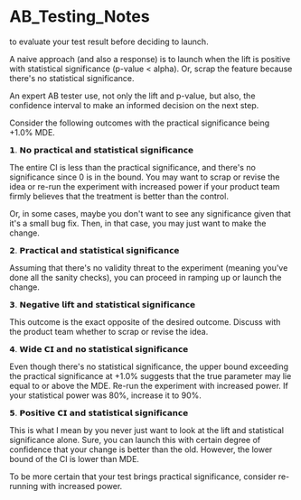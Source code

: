 # AB_Testing_Notes
to evaluate your test result before deciding to launch.

A naive approach (and also a response) is to launch when the lift is positive with statistical significance (p-value < alpha). Or, scrap the feature because there's no statistical significance.

An expert AB tester use, not only the lift and p-value, but also, the confidence interval to make an informed decision on the next step. 

Consider the following outcomes with the practical significance being +1.0% MDE. 

𝟭. 𝗡𝗼 𝗽𝗿𝗮𝗰𝘁𝗶𝗰𝗮𝗹 𝗮𝗻𝗱 𝘀𝘁𝗮𝘁𝗶𝘀𝘁𝗶𝗰𝗮𝗹 𝘀𝗶𝗴𝗻𝗶𝗳𝗶𝗰𝗮𝗻𝗰𝗲

The entire CI is less than the practical significance, and there's no significance since 0 is in the bound. You may want to scrap or revise the idea or re-run the experiment with increased power if your product team firmly believes that the treatment is better than the control.

Or, in some cases, maybe you don't want to see any significance given that it's a small bug fix. Then, in that case, you may just want to make the change.

𝟮. 𝗣𝗿𝗮𝗰𝘁𝗶𝗰𝗮𝗹 𝗮𝗻𝗱 𝘀𝘁𝗮𝘁𝗶𝘀𝘁𝗶𝗰𝗮𝗹 𝘀𝗶𝗴𝗻𝗶𝗳𝗶𝗰𝗮𝗻𝗰𝗲

Assuming that there's no validity threat to the experiment (meaning you've done all the sanity checks), you can proceed in ramping up or launch the change.

𝟯. 𝗡𝗲𝗴𝗮𝘁𝗶𝘃𝗲 𝗹𝗶𝗳𝘁 𝗮𝗻𝗱 𝘀𝘁𝗮𝘁𝗶𝘀𝘁𝗶𝗰𝗮𝗹 𝘀𝗶𝗴𝗻𝗶𝗳𝗶𝗰𝗮𝗻𝗰𝗲

This outcome is the exact opposite of the desired outcome. Discuss with the product team whether to scrap or revise the idea. 

𝟰. 𝗪𝗶𝗱𝗲 𝗖𝗜 𝗮𝗻𝗱 𝗻𝗼 𝘀𝘁𝗮𝘁𝗶𝘀𝘁𝗶𝗰𝗮𝗹 𝘀𝗶𝗴𝗻𝗶𝗳𝗶𝗰𝗮𝗻𝗰𝗲 

Even though there's no statistical significance, the upper bound exceeding the practical significance at +1.0% suggests that the true parameter may lie equal to or above the MDE. Re-run the experiment with increased power. If your statistical power was 80%, increase it to 90%.

𝟱. 𝗣𝗼𝘀𝗶𝘁𝗶𝘃𝗲 𝗖𝗜 𝗮𝗻𝗱 𝘀𝘁𝗮𝘁𝗶𝘀𝘁𝗶𝗰𝗮𝗹 𝘀𝗶𝗴𝗻𝗶𝗳𝗶𝗰𝗮𝗻𝗰𝗲

This is what I mean by you never just want to look at the lift and statistical significance alone. Sure, you can launch this with certain degree of confidence that your change is better than the old. However, the lower bound of the CI is lower than MDE.

To be more certain that your test brings practical significance, consider re-running with increased power.
